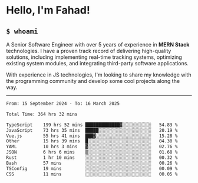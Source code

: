 <h1>Hello, I'm Fahad!</h1>

<h2><code>$ whoami</code></h2>

A Senior Software Engineer with over 5 years of experience in **MERN Stack** technologies. I have a proven track record of delivering high-quality solutions, including implementing real-time tracking systems, optimizing existing system modules, and integrating third-party software applications.

With experience in JS technologies, I'm looking to share my knowledge with the programming community and develop some cool projects along the way.

---

<!--START_SECTION:waka-->

```txt
From: 15 September 2024 - To: 16 March 2025

Total Time: 364 hrs 32 mins

TypeScript    199 hrs 52 mins █████████████▓░░░░░░░░░░░   54.83 %
JavaScript    73 hrs 35 mins  █████░░░░░░░░░░░░░░░░░░░░   20.19 %
Vue.js        55 hrs 41 mins  ███▓░░░░░░░░░░░░░░░░░░░░░   15.28 %
Other         15 hrs 39 mins  █░░░░░░░░░░░░░░░░░░░░░░░░   04.30 %
YAML          10 hrs 3 mins   ▓░░░░░░░░░░░░░░░░░░░░░░░░   02.76 %
JSON          6 hrs 6 mins    ▒░░░░░░░░░░░░░░░░░░░░░░░░   01.68 %
Rust          1 hr 10 mins    ░░░░░░░░░░░░░░░░░░░░░░░░░   00.32 %
Bash          57 mins         ░░░░░░░░░░░░░░░░░░░░░░░░░   00.26 %
TSConfig      19 mins         ░░░░░░░░░░░░░░░░░░░░░░░░░   00.09 %
CSS           11 mins         ░░░░░░░░░░░░░░░░░░░░░░░░░   00.05 %
```

<!--END_SECTION:waka-->

<!--
**heyFahad/heyFahad** is a ✨ _special_ ✨ repository because its `README.md` (this file) appears on your GitHub profile.

Here are some ideas to get you started:

- 🔭 I’m currently working on ...
- 🌱 I’m currently learning ...
- 👯 I’m looking to collaborate on ...
- 🤔 I’m looking for help with ...
- 💬 Ask me about ...
- 📫 How to reach me: ...
- 😄 Pronouns: ...
- ⚡ Fun fact: ...
-->

